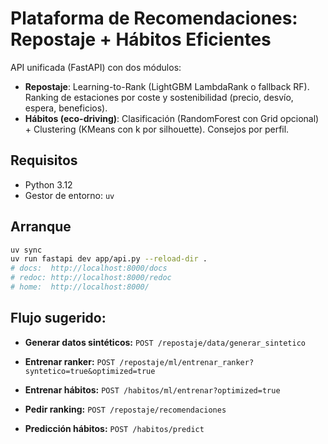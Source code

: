 # Plataforma de Recomendaciones: Repostaje + Hábitos Eficientes

API unificada (FastAPI) con dos módulos:
- **Repostaje**: Learning-to-Rank (LightGBM LambdaRank o fallback RF). Ranking de estaciones por coste y sostenibilidad (precio, desvío, espera, beneficios).
- **Hábitos (eco-driving)**: Clasificación (RandomForest con Grid opcional) + Clustering (KMeans con k por silhouette). Consejos por perfil.

## Requisitos
- Python 3.12
- Gestor de entorno: `uv`

## Arranque
```bash
uv sync
uv run fastapi dev app/api.py --reload-dir .
# docs:  http://localhost:8000/docs
# redoc: http://localhost:8000/redoc
# home:  http://localhost:8000/
```

##  Flujo sugerido:

- **Generar datos sintéticos:** `POST /repostaje/data/generar_sintetico`

- **Entrenar ranker:** `POST /repostaje/ml/entrenar_ranker?syntetico=true&optimized=true`

- **Entrenar hábitos:** `POST /habitos/ml/entrenar?optimized=true`

- **Pedir ranking:** `POST /repostaje/recomendaciones`

- **Predicción hábitos:** `POST /habitos/predict`
